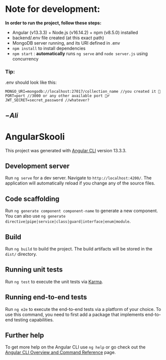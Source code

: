 # Note for development:

**In order to run the project, follow these steps:**
- Angular (v13.3.3) + Node.js (v16.14.2) + npm (v8.5.0) installed
- backend/.env file created (at this exact path)
- MongoDB server running, and its URI defined in .env
- `npm install` to install dependencies
- `npm start` : **automatically** runs `ng serve` and `node server.js` using concurrency

### Tip: 

.env should look like this:
```
MONGO_URI=mongodb://localhost:27017/collection_name //you created it 🫵
PORT=port //3000 or any other available port 🤷‍♂️
JWT_SECRET=secret_password //whatever? 
```

$-Ali$
---- 

# AngularSkooli

This project was generated with [Angular CLI](https://github.com/angular/angular-cli) version 13.3.3.

## Development server

Run `ng serve` for a dev server. Navigate to `http://localhost:4200/`. The application will automatically reload if you change any of the source files.

## Code scaffolding

Run `ng generate component component-name` to generate a new component. You can also use `ng generate directive|pipe|service|class|guard|interface|enum|module`.

## Build

Run `ng build` to build the project. The build artifacts will be stored in the `dist/` directory.

## Running unit tests

Run `ng test` to execute the unit tests via [Karma](https://karma-runner.github.io).

## Running end-to-end tests

Run `ng e2e` to execute the end-to-end tests via a platform of your choice. To use this command, you need to first add a package that implements end-to-end testing capabilities.

## Further help

To get more help on the Angular CLI use `ng help` or go check out the [Angular CLI Overview and Command Reference](https://angular.io/cli) page.
